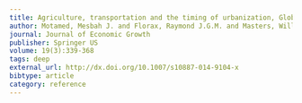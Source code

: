 ```yaml
---
title: Agriculture, transportation and the timing of urbanization, Global analysis at the grid cell level
author: Motamed, Mesbah J. and Florax, Raymond J.G.M. and Masters, William A.
journal: Journal of Economic Growth
publisher: Springer US
volume: 19(3):339-368
tags: deep
external_url: http://dx.doi.org/10.1007/s10887-014-9104-x
bibtype: article
category: reference
---
```

